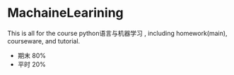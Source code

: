 # MachaineLearining

This is all for the course python语言与机器学习 , including homework(main), courseware, and tutorial.

- 期末 80%
- 平时 20%
  